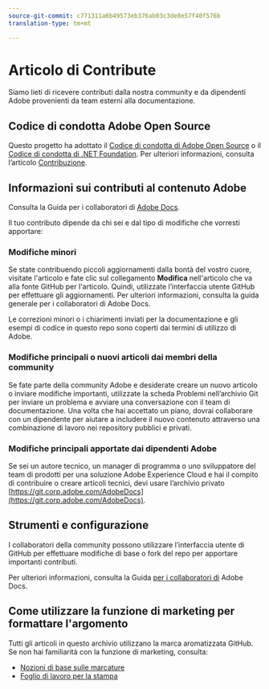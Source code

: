 ```yaml
---
source-git-commit: c771311a6b49573eb376ab03c3de8e57f40f576b
translation-type: tm+mt

---
```

# Articolo di Contribute

Siamo lieti di ricevere contributi dalla nostra community e da dipendenti Adobe provenienti da team esterni alla documentazione.

## Codice di condotta Adobe Open Source

Questo progetto ha adottato il [Codice di condotta di Adobe Open Source](code-of-conduct.md) o il [Codice di condotta di .NET Foundation](https://dotnetfoundation.org/code-of-conduct). Per ulteriori informazioni, consulta l’articolo [Contribuzione](contributing.md).

## Informazioni sui contributi al contenuto Adobe

Consulta la Guida per i collaboratori di [Adobe Docs](https://docs.adobe.com/content/help/en/contributor/contributor-guide/introduction.html).

Il tuo contributo dipende da chi sei e dal tipo di modifiche che vorresti apportare:

### Modifiche minori

Se state contribuendo piccoli aggiornamenti dalla bontà del vostro cuore, visitate l&#39;articolo e fate clic sul collegamento **Modifica** nell&#39;articolo che va alla fonte GitHub per l&#39;articolo. Quindi, utilizzate l’interfaccia utente GitHub per effettuare gli aggiornamenti. Per ulteriori informazioni, consulta la guida [](https://docs.adobe.com/content/help/en/contributor/contributor-guide/introduction.html) generale per i collaboratori di Adobe Docs.

Le correzioni minori o i chiarimenti inviati per la documentazione e gli esempi di codice in questo repo sono coperti dai termini di utilizzo di Adobe.

### Modifiche principali o nuovi articoli dai membri della community

Se fate parte della community Adobe e desiderate creare un nuovo articolo o inviare modifiche importanti, utilizzate la scheda Problemi nell’archivio Git per inviare un problema e avviare una conversazione con il team di documentazione. Una volta che hai accettato un piano, dovrai collaborare con un dipendente per aiutare a includere il nuovo contenuto attraverso una combinazione di lavoro nei repository pubblici e privati.

<!--
If you submit a pull request with significant changes to documentation and code examples, you'll see a message in the pull request asking you to submit an online contribution license agreement (CLA). We need you to complete the online form before we can review your pull request.
-->

### Modifiche principali apportate dai dipendenti Adobe

Se sei un autore tecnico, un manager di programma o uno sviluppatore del team di prodotti per una soluzione Adobe Experience Cloud e hai il compito di contribuire o creare articoli tecnici, devi usare l’archivio privato [https://git.corp.adobe.com/AdobeDocs](https://git.corp.adobe.com/AdobeDocs). <!--Employees from other parts of the Adobe world should use the public repo for minor updates.-->

## Strumenti e configurazione

I collaboratori della community possono utilizzare l’interfaccia utente di GitHub per effettuare modifiche di base o fork del repo per apportare importanti contributi.

Per ulteriori informazioni, consulta la Guida [per i collaboratori di](https://docs.adobe.com/content/help/en/contributor/contributor-guide/introduction.html) Adobe Docs.

## Come utilizzare la funzione di marketing per formattare l&#39;argomento

Tutti gli articoli in questo archivio utilizzano la marca aromatizzata GitHub. Se non hai familiarità con la funzione di marketing, consulta:

* [Nozioni di base sulle marcature](https://help.github.com/articles/markdown-basics/)
* [Foglio di lavoro per la stampa](https://guides.github.com/pdfs/markdown-cheatsheet-online.pdf)

<!--
## Labels

In the public repository, automated labels are assigned to pull requests to help us manage the pull request workflow and to help let you know what's going on with your pull request:

* **Change sent to author**: The author has been notified of the pending pull request.
* **ready-to-merge**: Ready for review by our pull request review team.
-->
